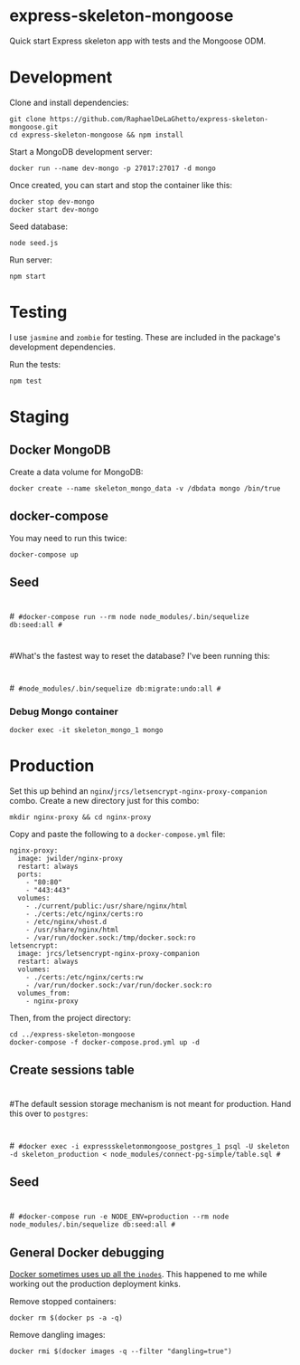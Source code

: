 express-skeleton-mongoose
=========================

Quick start Express skeleton app with tests and the Mongoose ODM.

# Development

Clone and install dependencies:

```
git clone https://github.com/RaphaelDeLaGhetto/express-skeleton-mongoose.git
cd express-skeleton-mongoose && npm install
```

Start a MongoDB development server:

```
docker run --name dev-mongo -p 27017:27017 -d mongo
```

Once created, you can start and stop the container like this:

```
docker stop dev-mongo
docker start dev-mongo
```

Seed database:

```
node seed.js
```

Run server:

```
npm start
```

# Testing

I use `jasmine` and `zombie` for testing. These are included in the package's development dependencies.

Run the tests:

```
npm test
```

# Staging

## Docker MongoDB

Create a data volume for MongoDB:                                                                                                                                                                         
```
docker create --name skeleton_mongo_data -v /dbdata mongo /bin/true
``` 

## docker-compose

You may need to run this twice:

```
docker-compose up
```

## Seed
#
#```
#docker-compose run --rm node node_modules/.bin/sequelize db:seed:all
#```
#
#What's the fastest way to reset the database? I've been running this:
#
#```
#node_modules/.bin/sequelize db:migrate:undo:all
#```

### Debug Mongo container

```
docker exec -it skeleton_mongo_1 mongo
```

# Production

Set this up behind an `nginx`/`jrcs/letsencrypt-nginx-proxy-companion` combo. Create a new directory just for this combo:

```
mkdir nginx-proxy && cd nginx-proxy
```

Copy and paste the following to a `docker-compose.yml` file:

```
nginx-proxy:
  image: jwilder/nginx-proxy
  restart: always
  ports:
    - "80:80"
    - "443:443"
  volumes:                     
    - ./current/public:/usr/share/nginx/html
    - ./certs:/etc/nginx/certs:ro
    - /etc/nginx/vhost.d
    - /usr/share/nginx/html
    - /var/run/docker.sock:/tmp/docker.sock:ro
letsencrypt:
  image: jrcs/letsencrypt-nginx-proxy-companion
  restart: always
  volumes:
    - ./certs:/etc/nginx/certs:rw
    - /var/run/docker.sock:/var/run/docker.sock:ro
  volumes_from:
    - nginx-proxy
```

Then, from the project directory:

```
cd ../express-skeleton-mongoose
docker-compose -f docker-compose.prod.yml up -d
```

## Create sessions table
#
#The default session storage mechanism is not meant for production. Hand this over to `postgres`:
#
#```
#docker exec -i expressskeletonmongoose_postgres_1 psql -U skeleton -d skeleton_production < node_modules/connect-pg-simple/table.sql
#```

## Seed
#
#```
#docker-compose run -e NODE_ENV=production --rm node node_modules/.bin/sequelize db:seed:all
#```

## General Docker debugging

[Docker sometimes uses up all the `inodes`](https://github.com/docker/docker/issues/10613). This happened to me while working out the production deployment kinks.

Remove stopped containers:

```
docker rm $(docker ps -a -q)
```

Remove dangling images:

```
docker rmi $(docker images -q --filter "dangling=true")
```


